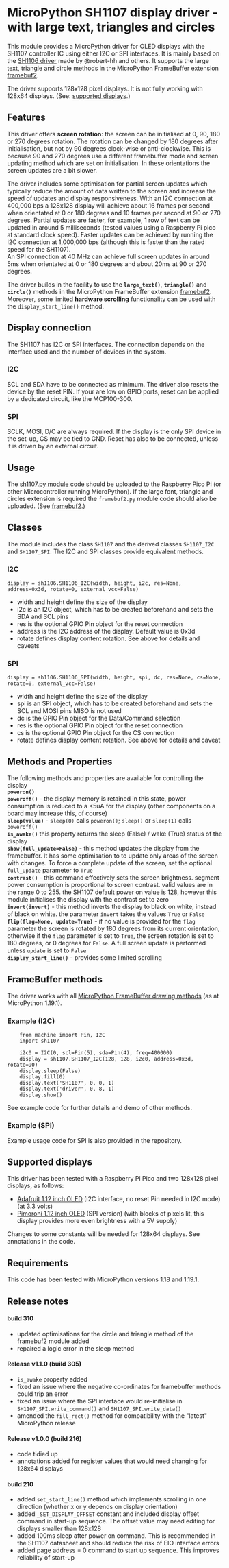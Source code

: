 # MicroPython SH1107 display driver - with large text, triangles and circles

This module provides a MicroPython driver for OLED displays with the SH1107 controller IC using either I2C or SPI interfaces. It is mainly based on the [SH1106 driver](https://github.com/robert-hh/SH1106) made by @robert-hh and others. It supports the large text, triangle and circle methods in the MicroPython FrameBuffer extension [framebuf2](https://github.com/peter-l5/framebuf2).

The driver supports 128x128 pixel displays. It is not fully working with 128x64 displays. (See: [supported displays](#supported-displays).) 

## Features

This driver offers **screen rotation**: the screen can be initialised at 0, 90, 180 or 270 degrees rotation. The rotation can be changed by 180 degrees after initialisation, but not by 90 degrees clock-wise or anti-clockwise. This is because 90 and 270 degrees use a different framebuffer mode and screen updating method which are set on initialisation. In these orientations the screen updates are a bit slower.

The driver includes some optimisation for partial screen updates which typically reduce the amount of data written to the screen and increase the speed of updates and display responsiveness. With an I2C connection at 400,000 bps a 128x128 display will achieve about 16 frames per second when orientated at 0 or 180 degrees and 10 frames per second at 90 or 270 degrees. Partial updates are faster, for example, 1 row of text can be updated in around 5 milliseconds (tested values using a Raspberry Pi pico at standard clock speed). Faster updates can be achieved by running the I2C connection at 1,000,000 bps (although this is faster than the rated speed for the SH1107).<br>
An SPI connection at 40 MHz can achieve full screen updates in around 5ms when orientated at 0 or 180 degrees and about 20ms at 90 or 270 degrees. 

The driver builds in the facility to use the **`large_text()`**, **`triangle()`** and **`circle()`** methods in the MicroPython FrameBuffer extension [framebuf2](https://github.com/peter-l5/framebuf2). Moreover, some limited **hardware scrolling** functionality can be used with the `display_start_line()` method.

## Display connection

The SH1107 has I2C or SPI interfaces. The connection depends on the interface used
and the number of devices in the system. 

### I2C
SCL and SDA have to be connected as minimum. The driver also resets the device by the reset PIN.
If your are low on GPIO ports, reset can be applied by a dedicated circuit, like the MCP100-300.

### SPI
SCLK, MOSI, D/C are always required. If the display is the only SPI device in the set-up,
CS may be tied to GND. Reset has also to be connected, unless it is driven
by an external circuit.

## Usage

The [sh1107.py module code](/sh1107.py) should be uploaded to the Raspberry Pico Pi (or other Microcontroller running MicroPython). If the large font, triangle and circles extension is required the `framebuf2.py` module code should also be uploaded. (See [framebuf2](https://github.com/peter-l5/framebuf2).) 

## Classes

The module includes the class `SH1107` and the derived classes `SH1107_I2C` and `SH1107_SPI`. The I2C and SPI classes provide equivalent methods. 

### I2C
```
display = sh1106.SH1106_I2C(width, height, i2c, res=None, address=0x3d, rotate=0, external_vcc=False)
```
- width and height define the size of the display
- i2c is an I2C object, which has to be created beforehand and sets the SDA and SCL pins
- res is the optional GPIO Pin object for the reset connection
- address is the I2C address of the display. Default value is 0x3d
- rotate defines display content rotation. See above for details and caveats

### SPI
```
display = sh1106.SH1106_SPI(width, height, spi, dc, res=None, cs=None, rotate=0, external_vcc=False)
```
- width and height define the size of the display
- spi is an SPI object, which has to be created beforehand and sets the SCL and MOSI pins
MISO is not used
- dc is the GPIO Pin object for the Data/Command selection
- res is the optional GPIO Pin object for the reset connection
- cs is the optional GPIO Pin object for the CS connection
- rotate defines display content rotation. See above for details and caveat

## Methods and Properties

The following methods and properties are available for controlling the display<br>
**`poweron()`**<br>
**`poweroff()`** - the display memory is retained in this state, power consumption is reduced to a <5uA for the display (other components on a board may increase this, of course)<br>
**`sleep(value)`** - `sleep(0)` calls `poweron()`; `sleep()` or `sleep(1)` calls `poweroff()`<br>
**`is_awake()`** this property returns the sleep (False) / wake (True) status of the display<br>
**`show(full_update=False)`** - this method updates the display from the framebuffer. It has some optimisation to to update only areas of the screen with changes. To force a complete update of the screen, set the optional `full_update` parameter to `True`<br>
**`contrast()`** - this command effectively sets the screen brightness. segment power consumption is proportional to screen contrast. valid values are in the range 0 to 255. the SH1107 default power on value is 128, however this module initialises the display with the contrast set to zero<br>
**`invert(invert)`** - this method inverts the display to black on white, instead of black on white. the parameter `invert` takes the values `True` or `False`<br>
**`flip(flag=None, update=True)`** - if no value is provided for the `flag` parameter the screen is rotated by 180 degrees from its current orientation, otherwise if the `flag` parameter is set to `True`, the screen rotation is set to 180 degrees, or 0 degrees for `False`. A full screen update is performed unless `update` is set to `False`<br>
**`display_start_line()`** - provides some limited scrolling<br>

## FrameBuffer methods

The driver works with all [MicroPython FrameBuffer drawing methods](https://docs.micropython.org/en/v1.19.1/library/framebuf.html "MicroPython FrameBuffer v1.19.1") (as at MicroPython 1.19.1). 

### Example (I2C)
```
    from machine import Pin, I2C
    import sh1107

    i2c0 = I2C(0, scl=Pin(5), sda=Pin(4), freq=400000)
    display = sh1107.SH1107_I2C(128, 128, i2c0, address=0x3d, rotate=90)
    display.sleep(False)
    display.fill(0)
    display.text('SH1107', 0, 0, 1)
    display.text('driver', 0, 8, 1)
    display.show()
```
See example code for further details and demo of other methods.

### Example (SPI)

Example usage code for SPI is also provided in the repository.

## Supported displays 

This driver has been tested with a Raspberry Pi Pico and two 128x128 pixel displays, as follows:
- [Adafruit 1.12 inch OLED](https://www.adafruit.com/product/5297 "Adafruit 1.12 inch OLED") (I2C interface, no reset Pin needed in I2C mode) (at 3.3 volts)
- [Pimoroni 1.12 inch OLED](https://shop.pimoroni.com/products/1-12-oled-breakout?variant=12628508704851 "Pimoroni 1.12 inch OLED") (SPI version) (with blocks of pixels lit, this display provides more even brightness with a 5V supply)

Changes to some constants will be needed for 128x64 displays. See annotations in the code.

## Requirements

This code has been tested with MicroPython versions 1.18 and 1.19.1.

## Release notes

#### build 310

- updated optimisations for the circle and triangle method of the framebuf2 module added 
- repaired a logic error in the sleep method 

#### Release v1.1.0 (build 305)

- `is_awake` property added
- fixed an issue where the negative co-ordinates for framebuffer methods could trip an error 
- fixed an issue where the SPI interface would re-initialise in `SH1107_SPI.write_command()` and `SH1107_SPI.write_data()`
- amended the `fill_rect()` method for compatibility with the "latest" MicroPython release

#### Release v1.0.0 (build 216)

- code tidied up
- annotations added for register values that would need changing for 128x64 displays

#### build 210

- added `set_start_line()` method which implements scrolling in one direction (whether x or y depends on display orientation)
- added `_SET_DISPLAY_OFFSET` constant and included display offset command in start-up sequence. The offset value may need editing for displays smaller than 128x128
- added 100ms sleep after power on command. This is recommended in the SH1107 datasheet and should reduce the risk of EIO interface errors
- added page address = 0 command to start up sequence. This improves reliability of start-up
